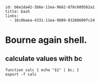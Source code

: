 ```
id: b6e1da42-3b6e-11ea-9662-078c609562a1
title: bash
links:
  - 16c0baea-4331-11ea-9889-83268609fc24
```

# Bourne again shell.

## calculate values with bc

```
function calc { echo "$1" | bc; }
export -f calc
```
